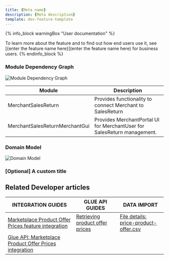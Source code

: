 ```yaml
---
title: {Meta name}
description: {Meta description}
template: dev-feature-template
---
```


<!--- Feature summary. Short and precise explanation of what the feature brings in terms of functionality.
-->


<!--- Feel free to drop the following part if User doc is not yet published-->
{% info_block warningBox "User documentation" %}

To learn more about the feature and to find out how end users use it, see [{enter the feature name here}](enter the feature name here) for business users.
{% endinfo_block %} 

### Module Dependency Graph

![Module Dependency Graph](https://confluence-connect.gliffy.net/embed/image/1789259c-a652-4e9c-a1ad-d5f598de43f6.png?utm_medium=live&utm_source=custom)
<!--
Diagram content:
    -The module dependecy graph SHOULD contain all the modules that are specified in the feature  (don't confuse with
        module in the epic)
    - The module dependency graph MAY contain other module that might be useful or required to show
Diagram styles:
    - The diagram SHOULD be drown with the same style as the example in this doc
    - Use the same distance between boxes, the same colors, the same size of the boxes
Table content:
    - The table that goes after diagram SHOULD contain all the modules that are present on the diagram
    - The table should provide what role each module plays in this feature
-->
| Module                         | Description                                                             |
|--------------------------------|-------------------------------------------------------------------------|
| MerchantSalesReturn            | Provides functionality to connect Merchant to SalesReturn               |
| MerchantSalesReturnMerchantGui | Provides MerchantPortal UI for MerchantUser for SalesReturn management. |
### Domain Model
<!--
- Domain model SHOULD contain all the entities that were adjusted or introduced by the feature.
- All the new connections SHOULD be also shown and highlighted properly 
- Make sure to follow the same style as in the example
-->
![Domain Model](https://confluence-connect.gliffy.net/embed/image/8b8e20ec-f509-4117-827d-983dc9dc03f8.png?utm_medium=live&utm_source=custom)

### [Optional] A custom title
<!--
- Here you CAN cover the features techincal topic in more detail if needed.
- A diagram SHOULD be placed to make content easier to grasp
-->


## Related Developer articles


|INTEGRATION GUIDES  |GLUE API GUIDES  |DATA IMPORT  |
|---------|---------|---------|
| [Marketplace Product Offer Prices feature integration](/docs/marketplace/dev/feature-integration-guides/{{page.version}}/marketplace-product-offer-prices-feature-integration.html)          | [Retrieving product offer prices](/docs/marketplace/dev/glue-api-guides/{{page.version}}/product-offers/retrieving-product-offer-prices.html)          | [File details: price-product-offer.csv](/docs/marketplace/dev/data-import/{{page.version}}/file-details-price-product-offer-csv.html)           |
|[Glue API: Marketplace Product Offer Prices integration](/docs/marketplace/dev/feature-integration-guides/{{page.version}}/glue/marketplace-product-offer-prices-feature-integration.html)           |           |           |
